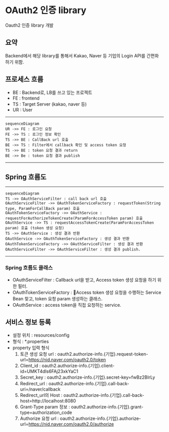 # OAuth2 인증 library


Oauth2 인증 library 개발

## 요약
Backend에서 해당 library를 통해서 Kakao, Naver 등 기업의 Login API를 간편화 하기 위함.

## 프로세스 흐름
* BE : Backend로, LB를 쓰고 있는 프로젝트
* FE : frontend
* TS : Target Server (kakao, naver 등)
* UR : User

***
```mermaid
sequenceDiagram
UR ->> FE : 로그인 요청
FE ->> TS : 로그인 정보 확인
TS ->> BE : CallBack url 호출
BE ->> TS : Filter에서 callback 확인 및 access token 요청
TS ->> BE : token 요청 결과 return
BE ->> Be : token 요청 결과 publish

```
***

## Spring 흐름도

***
```mermaid
sequenceDiagram
TS ->> OAuthServiceFilter : call back url 호출
OAuthServiceFilter ->> OAuthTokenServiceFactory : requestToken(String type, ParamForCallBack param) 호출
OAuthTokenServiceFactory ->> OAuthService : requestForAuthorizeTokenCreate(ParamForAccessToken param) 호출
OAuthService ->> TS : requestAccessTokenCreate(ParamForAccessToken param) 호출 (token 생성 요청)
TS ->> OAuthService : 생성 결과 반환
OAuthService ->> OAuthTokenServiceFactory : 생성 결과 반환
OAuthTokenServiceFactory ->> OAuthServiceFilter : 생성 결과 반환
OAuthServiceFilter ->> OAuthServiceFilter : 생성 결과 publish.

```
***

### Spring 흐름도 클래스
* OAuthServiceFilter : Callback url을 받고, Access token 생성 요청을 하기 위한 필터.
* OAuthTokenServiceFactory : Access token 생성 요청을 수행하는 Service Bean 찾고, token 요청 param 생성하는 클래스.
* OAuthService : access token을 직접 요청하는 service.

## 서비스 정보 등록
* 설정 위치 : resources/config
* 형식 : *.properties
* property 입력 형식
    1. 토큰 생성 요청 url : oauth2.authorize-info.{기업}.request-token-url=https://nid.naver.com/oauth2.0/token
    2. Client_id : oauth2.authorize-info.{기업}.client-id=UMKT4dIs6FAj23xkYaC1
    3. Secret_key : oauth2.authorize-info.{기업}.secret-key=fwBz2BIrLy
    4. Redirect_url : oauth2.authorize-info.{기업}.call-back-uri=/naver/callback
    5. Redirect_url의 Host : oauth2.authorize-info.{기업}.call-back-host=http://localhost:8080
    6. Grant-Type param 정보 : oauth2.authorize-info.{기업}.grant-type=authorization_code
    7. Authorize 요청 url : oauth2.authorize-info.{기업}.authorize-url=https://nid.naver.com/oauth2.0/authorize



